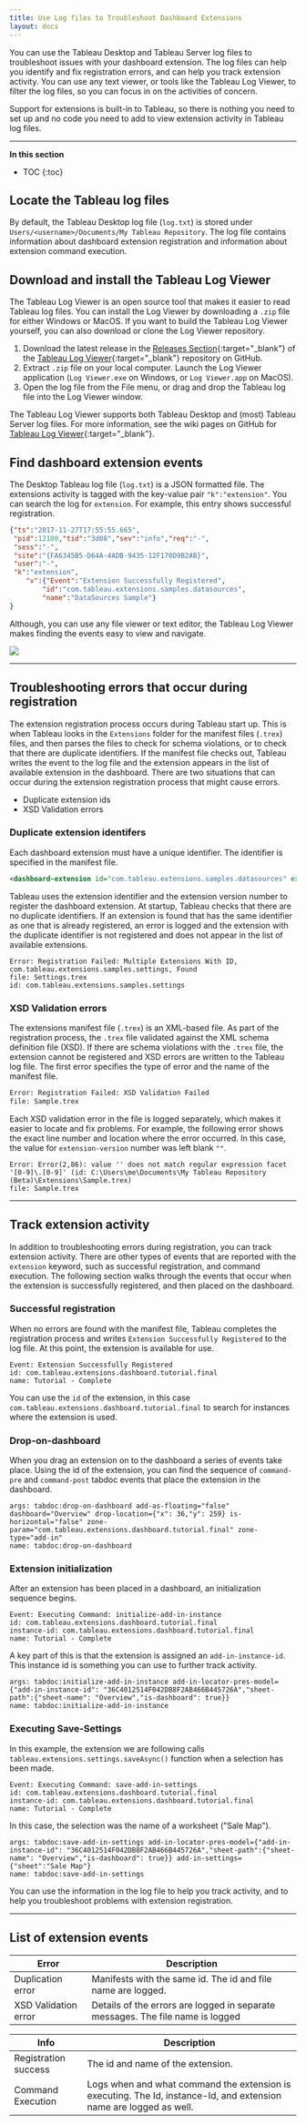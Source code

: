 ```yaml
---
title: Use Log files to Troubleshoot Dashboard Extensions 
layout: docs
---
```


You can use the Tableau Desktop and Tableau Server log files to troubleshoot issues with your dashboard extension. The log files can help you identify and fix registration errors, and can help you track extension activity. You can use any text viewer, or tools like the Tableau Log Viewer, to filter the log files, so you can focus in on the activities of concern. 

Support for extensions is built-in to Tableau, so there is nothing you need to set up and no code you need to add to view extension activity in Tableau log files. 


---
**In this section**

* TOC
{:toc}

## Locate the Tableau log files

By default, the Tableau Desktop log file (`log.txt`) is stored under `Users/<username>/Documents/My Tableau Repository`. The log file contains information about dashboard extension registration and information about extension command execution.

## Download and install the Tableau Log Viewer

The Tableau Log Viewer is an open source tool that makes it easier to read Tableau log files. You can install the Log Viewer by downloading a `.zip` file for either Windows or MacOS. If you want to build the Tableau Log Viewer yourself, you can also download or clone the Log Viewer repository.

1. Download the latest release in the [Releases Section](https://github.com/tableau/tableau-log-viewer/releases){:target="_blank"} of the [Tableau Log Viewer](https://github.com/tableau/tableau-log-viewer){:target="_blank"} repository on GitHub.
2. Extract `.zip` file on your local computer. Launch the Log Viewer application (`Log Viewer.exe` on Windows, or `Log Viewer.app` on MacOS). 
3. Open the log file from the File menu, or drag and drop the Tableau log file into the Log Viewer window. 

The Tableau Log Viewer supports both Tableau Desktop and (most) Tableau Server log files. For more information, see the wiki pages on GitHub for [Tableau Log Viewer](https://github.com/tableau/tableau-log-viewer){:target="_blank"}. 


## Find dashboard extension events 
The Desktop Tableau log file (`log.txt`) is a JSON formatted file. The extensions activity is tagged with the key-value pair `"k":"extension"`. You can search the log for `extension`. For example, this entry shows successful registration. 

```json
{"ts":"2017-11-27T17:55:55.665",
 "pid":12100,"tid":"3d08","sev":"info","req":"-",
 "sess":"-",
 "site":"{FA6345B5-D64A-4ADB-9435-12F170D9B2AB}",
 "user":"-",
 "k":"extension",
    "v":{"Event":"Extension Successfully Registered",
        "id":"com.tableau.extensions.samples.datasources",
        "name":"DataSources Sample"}
}
```

Although, you can use any file viewer or text editor, the Tableau Log Viewer makes finding the events easy to view and navigate. 

![]({{site.baseurl}}/assets/log_viewer.png) 


----

## Troubleshooting errors that occur during registration
The extension registration process occurs during Tableau start up. This is when Tableau looks in the `Extensions` folder for the manifest files (`.trex`) files, and then parses the files to check for schema violations, or to check that there are duplicate identifiers. If the manifest file checks out, Tableau writes the event to the log file and the extension appears in the list of available extension in the dashboard.
There are two situations that can occur during the extension registration process that might cause errors. 
 
- Duplicate extension ids
- XSD Validation errors


### Duplicate extension identifers
Each dashboard extension must have a unique identifier. The identifier is specified in the manifest file. 

```xml
<dashboard-extension id="com.tableau.extensions.samples.datasources" extension-version="0.7.0">
```

Tableau uses the extension identifier and the extension version number to register the dashboard extension. At startup, Tableau checks that there are no duplicate  identifiers. If an extension is found that has the same identifier as one that is already registered, an error is logged and the extension with the duplicate identifier is not registered and does not appear in the list of available extensions. 



```
Error: Registration Failed: Multiple Extensions With ID, com.tableau.extensions.samples.settings, Found
file: Settings.trex
id: com.tableau.extensions.samples.settings
```


### XSD Validation errors
The extensions manifest file (`.trex`) is an XML-based file. As part of the registration process, the `.trex` file validated against the XML schema definition file (XSD). If there are schema violations with the `.trex` file, the extension cannot be registered and XSD errors are written to the Tableau log file. The first error specifies the type of error and the name of the manifest file. 

```xml
Error: Registration Failed: XSD Validation Failed
file: Sample.trex
```

Each XSD validation error in the file is logged separately, which makes it easier to locate and fix problems. For example, the following error shows the exact line number and location where the error occurred. In this case, the value for `extension-version` number was left blank `""`.    

```
Error: Error(2,86): value '' does not match regular expression facet '[0-9]\.[0-9]' (id: C:\Users\me\Documents\My Tableau Repository (Beta)\Extensions\Sample.trex)
file: Sample.trex
```


---- 


## Track extension activity

In addition to troubleshooting errors during registration, you can track extension activity. There are other types of events that are reported with the `extension` keyword, such as successful registration, and command execution. The following section walks through the events that occur when the extension is successfully registered, and then placed on the dashboard. 

### Successful registration

When no errors are found with the manifest file, Tableau completes the registration process and writes `Extension Successfully Registered` to the log file. At this point, the extension is available for use. 

```
Event: Extension Successfully Registered
id: com.tableau.extensions.dashboard.tutorial.final
name: Tutorial - Complete
```

You can use the `id` of the extension, in this case `com.tableau.extensions.dashboard.tutorial.final` to search for instances where the extension is used. 

### Drop-on-dashboard

When you drag an extension on to the dashboard a series of events take place. Using the id of the extension, you can find the sequence of `command-pre` and `command-post` tabdoc events that place the extension in the dashboard. 

```
args: tabdoc:drop-on-dashboard add-as-floating="false" dashboard="Overview" drop-location={"x": 36,"y": 259} is-horizontal="false" zone-param="com.tableau.extensions.dashboard.tutorial.final" zone-type="add-in"
name: tabdoc:drop-on-dashboard
``` 

### Extension initialization 

After an extension has been placed in a dashboard, an initialization sequence begins. 

```
Event: Executing Command: initialize-add-in-instance 
id: com.tableau.extensions.dashboard.tutorial.final 
instance-id: com.tableau.extensions.dashboard.tutorial.final 
name: Tutorial - Complete 
```
A key part of this is that the extension is assigned an `add-in-instance-id`. This instance id is something you can use to further track activity.

```
args: tabdoc:initialize-add-in-instance add-in-locator-pres-model={"add-in-instance-id": "36C4012514F042DB8F2AB466B445726A","sheet-path":{"sheet-name": "Overview","is-dashboard": true}}
name: tabdoc:initialize-add-in-instance
```


### Executing Save-Settings

In this example, the extension we are following calls `tableau.extensions.settings.saveAsync()` function when a selection has been made.  

```
Event: Executing Command: save-add-in-settings
id: com.tableau.extensions.dashboard.tutorial.final
instance-id: com.tableau.extensions.dashboard.tutorial.final
name: Tutorial - Complete
```
In this case, the selection was the name of a worksheet ("Sale Map"). 

```
args: tabdoc:save-add-in-settings add-in-locator-pres-model={"add-in-instance-id": "36C4012514F042DB8F2AB466B445726A","sheet-path":{"sheet-name": "Overview","is-dashboard": true}} add-in-settings={"sheet":"Sale Map"}
name: tabdoc:save-add-in-settings
```

You can use the information in the log file to help you track activity, and to help you troubleshoot problems with extension registration.  

-----

## List of extension events 

| Error | Description |
| --- | --- |
| Duplication error | Manifests with the same id. The id and file name are logged. 
| XSD Validation error | Details of the errors are logged in separate messages. The file name is logged


| Info  | Description |
| --- | --- |
| Registration success | The id and name of the extension. 
| Command Execution | Logs when and what command the extension is executing. The Id, instance-Id, and extension name are logged as well. 


